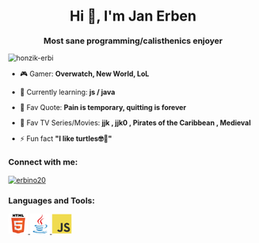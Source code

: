 <h1 align="center">Hi 👋, I'm Jan Erben</h1>
<h3 align="center">Most sane programming/calisthenics enjoyer</h3>

<p align="left"> <img src="https://komarev.com/ghpvc/?username=honzik-erbi&label=Profile%20views&color=0e75b6&style=flat" alt="honzik-erbi" /> </p>

- 🎮 Gamer: **Overwatch, New World, LoL**

- 🥶 Currently learning: **js / java**

- 📢 Fav Quote: **Pain is temporary, quitting is forever**

- 🎥 Fav TV Series/Movies: **jjk , jjk0 , Pirates of the Caribbean , Medieval**

- ⚡ Fun fact **"I like turtles🤓🐢"**

<h3 align="left">Connect with me:</h3>
<p align="left">
<a href="https://instagram.com/erbino20" target="blank"><img align="center" src="https://raw.githubusercontent.com/rahuldkjain/github-profile-readme-generator/master/src/images/icons/Social/instagram.svg" alt="erbino20" height="30" width="40" /></a>
</p>

<h3 align="left">Languages and Tools:</h3>
<p align="left"> <a href="https://www.w3.org/html/" target="_blank" rel="noreferrer"> <img src="https://raw.githubusercontent.com/devicons/devicon/master/icons/html5/html5-original-wordmark.svg" alt="html5" width="40" height="40"/> </a> <a href="https://www.java.com" target="_blank" rel="noreferrer"> <img src="https://raw.githubusercontent.com/devicons/devicon/master/icons/java/java-original.svg" alt="java" width="40" height="40"/> </a> <a href="https://developer.mozilla.org/en-US/docs/Web/JavaScript" target="_blank" rel="noreferrer"> <img src="https://raw.githubusercontent.com/devicons/devicon/master/icons/javascript/javascript-original.svg" alt="javascript" width="40" height="40"/> </a> </p>

